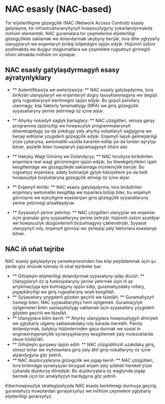 # NAC esasly (NAC-based)

Tor elýeterliligine gözegçilik (NAC (Network Access Control)) esasly gatylaşma, tor infrastrukturanyňyzyň howpsuzlygyny ýokarlandyrmakda möhüm elementdir. NAC guramalara tor çeşmelerine elýeterliligi gözegçilikde saklamak we dolandyrmak ukybyny berýär, tora diňe ygtyýarly ulanyjylaryň we enjamlaryň birikip biljekdigini üpjün edýär. Hüjümiň üstüni azaltmakda we duýgur maglumatlara we çeşmelere rugsatsyz girmegiň öňüni almakda möhüm rol oýnaýar.

## NAC esasly gatylaşdyrmagyň esasy aýratynlyklary

- ** Autentifikasiýa we awtorizasiýa: ** NAC esasly gatylaşdyrma, tora birikýän ulanyjylaryň we enjamlaryň dogry tassyklanmagyny we degişli giriş rugsatlarynyň berilmegini üpjün edýär. Bu güýçli parollary ulanmagy, köp faktorly tanamaklygy (MFA) we giriş gözegçilik syýasatlaryny ýerine ýetirmegi öz içine alýar.

- ** Ahyrky nokadyň saglyk barlaglary: ** NAC çözgütleri, wirusa garşy programma üpjünçiligi we howpsuzlyk programmalarynyň döwrebapdygy ýa-da ýokdugy ýaly ahyrky nokatlaryň saglygyna we berjaý edilişine yzygiderli gözegçilik edýär. Enjamyň laýyk gelmeýänligi ýüze çykarylsa, awtomatiki usulda karantin edilip ýa-da tordan aýrylyp bilner, şeýlelik bilen howplaryň ýaýramagynyň öňüni alar.

- ** Hakyky Wagt Görüniş we Dolandyryş: ** NAC toruňyza birikdirilen enjamlara real wagt görünmegini üpjün edýär, bu töwekgelçilikleri işjeň kesgitlemäge we gözegçilikde saklamaga mümkinçilik berýär. Bu rugsatsyz enjamlara, adaty bolmadyk gylyk-häsiýetlere ýa-da belli howpsuzlyk boşluklaryna gözegçilik etmegi öz içine alýar.

- ** Enjamyň tertibi: ** NAC esasly gatylaşdyrma, tora birikdirilen enjamlary awtomatiki kesgitläp we toparlara bölüp biler, bu enjamyň görnüşine we eýeçiligine esaslanýan giriş gözegçilik syýasatlaryny ýerine ýetirmegi aňsatlaşdyrar.

- ** Syýasatyň ýerine ýetirilişi: ** NAC çözgütleri ulanyjylar we enjamlar üçin granular giriş syýasatlaryny ýerine ýetirýär, hüjümiň üstüni azaldýar we howpsuzlyk düzgünleriniň bozulmagyny çäklendirýär. Syýasat ulanyjynyň roly, enjamyň görnüşi we ýerleşişi ýaly faktorlara esaslanyp bilner.

## NAC iň oňat tejribe

NAC esasly gatylaşdyryş çemeleşmesinden has köp peýdalanmak üçin şu ýerde göz öňünde tutmaly iň oňat tejribeler bar:

- ** Giňişleýin elýeterliligi dolandyrmak syýasatyny işläp düzüň: ** Ulanyjylaryň öz iş funksiýalaryny ýerine ýetirmek üçin iň az artykmaçlyga eýe bolmagyny üpjün edip, guramaňyzdaky rollary, jogapkärçiligi we giriş rugsatlaryny anyk kesgitläň.
- ** Syýasatlary yzygiderli gözden geçiriň we täzeläň: ** Guramaňyzyň ösmegi bilen, NAC syýasatlaryňyz hem üýtgemeli. Guramaçylyk üýtgemeleri bilen sazlaşyklylygy saklamak üçin syýasatlary yzygiderli gözden geçiriň we täzeläň.
- ** Ulanyjylara bilim beriň: ** Ahyrky ulanyjylara howpsuzlygyň ähmiýeti we ygtybarly ulgamy saklamakdaky roly barada öwrediň. Paroly dolandyrmak, balykçy hüjümlerinden gaça durmak we sosial in engineeringenerçilik synanyşyklaryny kesgitlemek ýaly mowzuklarda okuw hödürläň.
- ** Giňişleýin gurşawy üpjün ediň: ** NAC çözgüdiňiziň uzakdaky giriş, simsiz torlar we myhmanlara giriş ýaly ähli giriş nokatlaryny öz içine alýandygyna göz ýetiriň.
- ** NAC duýduryşlaryna gözegçilik we jogap beriň: ** NAC çözgütleri, tora birikmäge synanyşýan birugsat enjam ýaly şübheli hereket ýüze çykanda duýduryş döredýär. Bu duýduryşlara öz wagtynda jogap bermek üçin bir amalyňyzyň bardygyna göz ýetiriň.

Kiberhowpsuzlyk strategiýaňyzda NAC esasly berkitmegi durmuşa geçirip, guramaňyzy howplardan goraýarsyňyz we möhüm çeşmelere ygtybarly elýeterliligi gorarsyňyz.